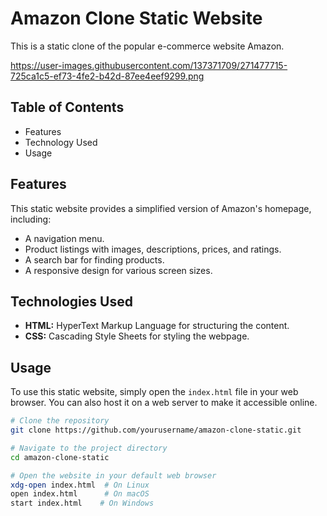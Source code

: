# Amazon Clone Static Website

This is a static clone of the popular e-commerce website Amazon. 

https://user-images.githubusercontent.com/137371709/271477715-725ca1c5-ef73-4fe2-b42d-87ee4eef9299.png

## Table of Contents

- Features
- Technology Used
- Usage

## Features

This static website provides a simplified version of Amazon's homepage, including:

- A navigation menu.
- Product listings with images, descriptions, prices, and ratings.
- A search bar for finding products.
- A responsive design for various screen sizes.

## Technologies Used

- **HTML:** HyperText Markup Language for structuring the content.
- **CSS:** Cascading Style Sheets for styling the webpage.


## Usage

To use this static website, simply open the `index.html` file in your web browser. You can also host it on a web server to make it accessible online.

```bash
# Clone the repository
git clone https://github.com/yourusername/amazon-clone-static.git

# Navigate to the project directory
cd amazon-clone-static

# Open the website in your default web browser
xdg-open index.html  # On Linux
open index.html      # On macOS
start index.html    # On Windows
